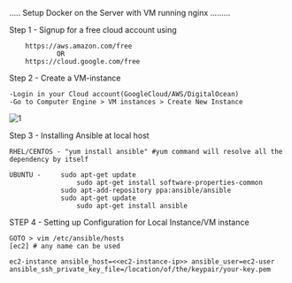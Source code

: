 ..... Setup Docker on the Server with VM running nginx .........


Step 1  -  Signup for a free cloud account using 
		
		https://aws.amazon.com/free
				OR
		https://cloud.google.com/free


Step 2 - Create a VM-instance

	-Login in your Cloud account(GoogleCloud/AWS/DigitalOcean)
	-Go to Computer Engine > VM instances > Create New Instance
![1](https://user-images.githubusercontent.com/16596896/56687632-625fa700-66f4-11e9-90c0-94fc23993896.JPG)	



Step 3 - Installing Ansible at local host
	
	RHEL/CENTOS - "yum install ansible" #yum command will resolve all the dependency by itself

	UBUNTU -     sudo apt-get update
                     sudo apt-get install software-properties-common
	             sudo apt-add-repository ppa:ansible/ansible 
	             sudo apt-get update
                     sudo apt-get install ansible

STEP 4 - Setting up Configuration for Local Instance/VM instance

	GOTO > vim /etc/ansible/hosts
	[ec2] # any name can be used
	
	ec2-instance ansible_host=<<ec2-instance-ip>> ansible_user=ec2-user ansible_ssh_private_key_file=/location/of/the/keypair/your-key.pem

